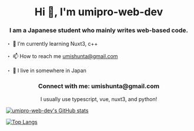 <h1 align="center">Hi 👋, I'm umipro-web-dev</h1>
<h3 align="center">I am a Japanese student who mainly writes web-based code.</h3>
<div class="list">
  <div>
・ 🌱 I’m currently learning Nuxt3, c++

・ 📫 How to reach me umishunta@gmail.com

・ 📝 I live in somewhere in Japan
  </div>
</div>
<h3 align="center">Connect with me: umishunta@gmail.com</h3>
<p align="center">
  I usually use typescript, vue, nuxt3, and python!
</p>

[![umipro-web-dev's GitHub stats](https://github-readme-stats.vercel.app/api?username=umipro-web-dev&show_icons=true&theme=transparent)](https://github.com/anuraghazra/github-readme-stats)

[![Top Langs](https://github-readme-stats.vercel.app/api/top-langs/?username=umipro-web-dev&theme=transparent)](https://github.com/anuraghazra/github-readme-stats)
  
<style>
  div.list {
    margin: 0 auto;
  }
  
</style>

